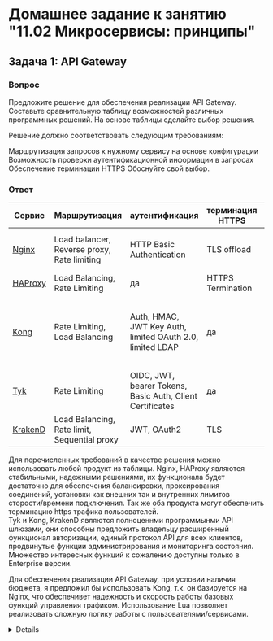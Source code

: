 # Домашнее задание к занятию "11.02 Микросервисы: принципы"

## Задача 1: API Gateway

### Вопрос
Предложите решение для обеспечения реализации API Gateway. Составьте сравнительную таблицу возможностей различных программных решений. На основе таблицы сделайте выбор решения.

Решение должно соответствовать следующим требованиям:

Маршрутизация запросов к нужному сервису на основе конфигурации
Возможность проверки аутентификационной информации в запросах
Обеспечение терминации HTTPS
Обоснуйте свой выбор.

### Ответ
| Сервис | Маршрутизация | аутентификация | терминация HTTPS | внешняя СУБД | мониторинг | протоколы |
|--------|---------------|----------------|------------------|--------------|------------|-----------|
| [Nginx](http://nginx.org/) | Load balancer, Reverse proxy, Rate limiting | HTTP Basic Authentication  | TLS offload |  не требуется | external monitoring tools | HTTP/2 server push gRPC proxy |
| [HAProxy](http://www.haproxy.org/) | Load Balancing, Rate Limiting| да | HTTPS Termination |  не требуется | syslog | REST |
| [Kong](https://konghq.com/products/api-gateway-platform) | Rate Limiting, Load Balancing | Auth, HMAC, JWT Key Auth, limited OAuth 2.0, limited LDAP | да | не требуется(PostgreSQL) | File logging, HTTP logging, basic StatsD, TCP/UDP logging | REST, gRPC |
| [Tyk](https://tyk.io/) | Rate Limiting | OIDC, JWT, bearer Tokens, Basic Auth, Client Certificates | да |  Redis | да | REST, SOAP, GraphQL, gRPC|
| [KrakenD](https://www.krakend.io/) | Load Balancing, Rate limit, Sequential proxy | JWT, OAuth2 | TLS | не требуется | Metrics, Tracing, Alerting |  REST, GraphQL  |

Для перечисленных требований в качестве решения можно использовать любой продукт из таблицы. Nginx, HAProxy являются стабильными, надежными решениями, их функционала будет достаточно для обеспечения балансировки, проксирования соединений, установки как внешних так и внутренних лимитов сторости/времени подключения. Так же оба продукта могут обеспечить терминацию https трафика пользователей.  
Tyk и Kong, KrakenD являются полноценнми программынми API шлюзами, они способны предложить владельцу расширенный функционал авторизации, единый протокол API для всех клиентов, продвинутые функции администрирования и мониторинга состояния. Множество интересных функций к сожалению доступны только в Enterprise версии. 

Для обеспечения реализации API Gateway, при условии наличия бюджета, я предложил бы использовать Kong, т.к. он базируется на Nginx, что обеспечивет надежность и скорость работы базовых функций управления трафиком. Использование Lua позволяет реализовать сложную логику работы с пользователями/сервисами. 

<details>
## Задача 2: Брокер сообщений


### Вопрос
Составьте таблицу возможностей различных брокеров сообщений. На основе таблицы сделайте обоснованный выбор решения.

Решение должно соответствовать следующим требованиям:

* Поддержка кластеризации для обеспечения надежности
* Хранение сообщений на диске в процессе доставки
* Высокая скорость работы
* Поддержка различных форматов сообщений
* Разделение прав доступа к различным потокам сообщений
* Проcтота эксплуатации
Обоснуйте свой выбор.

### Ответ

| Сервис | Кластеризация | Хранение данных | форматы сообщений | права доступа | Скорость работы | Простота эксплуатации |
|--------|---------------|-----------------|-------------------|---------------|-----------------|-----------------------|
| Kafka  |---------------|-----------------|-------------------|---------------|-----------------|-----------------------|
|RabbitMQ|---------------|-----------------|-------------------|---------------|-----------------|-----------------------|
| ZeroMQ |---------------|-----------------|-------------------|---------------|-----------------|-----------------------|
|Message Bus|------------|-----------------|-------------------|---------------|-----------------|-----------------------|
| RestMQ |---------------|-----------------|-------------------|---------------|-----------------|-----------------------|

</details>